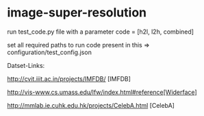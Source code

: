 # image-super-resolution

run test_code.py file with a parameter code = [h2l, l2h, combined]

set all required paths to run code present in this => configuration/test_config.json 

Datset-Links:

http://cvit.iiit.ac.in/projects/IMFDB/ [IMFDB]

http://vis-www.cs.umass.edu/lfw/index.html#reference[Widerface]

http://mmlab.ie.cuhk.edu.hk/projects/CelebA.html [CelebA]
